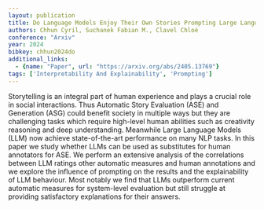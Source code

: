```yaml
---
layout: publication
title: Do Language Models Enjoy Their Own Stories Prompting Large Language Models For Automatic Story Evaluation
authors: Chhun Cyril, Suchanek Fabian M., Clavel Chloé
conference: "Arxiv"
year: 2024
bibkey: chhun2024do
additional_links:
  - {name: "Paper", url: "https://arxiv.org/abs/2405.13769"}
tags: ['Interpretability And Explainability', 'Prompting']
---
```

Storytelling is an integral part of human experience and plays a crucial role in social interactions. Thus Automatic Story Evaluation (ASE) and Generation (ASG) could benefit society in multiple ways but they are challenging tasks which require high-level human abilities such as creativity reasoning and deep understanding. Meanwhile Large Language Models (LLM) now achieve state-of-the-art performance on many NLP tasks. In this paper we study whether LLMs can be used as substitutes for human annotators for ASE. We perform an extensive analysis of the correlations between LLM ratings other automatic measures and human annotations and we explore the influence of prompting on the results and the explainability of LLM behaviour. Most notably we find that LLMs outperform current automatic measures for system-level evaluation but still struggle at providing satisfactory explanations for their answers.
